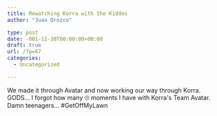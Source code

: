 ```yaml
---
title: Rewatching Korra with the Kiddos
author: "Juan Orozco" 

type: post
date: -001-11-30T00:00:00+00:00
draft: true
url: /?p=67
categories:
  - Uncategorized

---
```

We made it through Avatar and now working our way through Korra. GODS... I forgot how many 🙄 moments I have with Korra's Team Avatar. Damn teenagers... #GetOffMyLawn